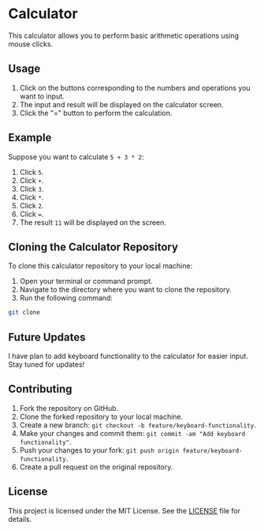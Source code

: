 # Calculator

This calculator allows you to perform basic arithmetic operations using mouse clicks.

## Usage

1. Click on the buttons corresponding to the numbers and operations you want to input.
2. The input and result will be displayed on the calculator screen.
3. Click the "=" button to perform the calculation.

## Example
Suppose you want to calculate `5 + 3 * 2`:
1. Click `5`.
2. Click `+`.
3. Click `3`.
4. Click `*`.
5. Click `2`.
6. Click `=`.
7. The result `11` will be displayed on the screen.
  ## Cloning the Calculator Repository
To clone this calculator repository to your local machine:
1. Open your terminal or command prompt.
2. Navigate to the directory where you want to clone the repository.
3. Run the following command:

```bash
git clone 
```

## Future Updates
I have plan to add keyboard functionality to the calculator for easier input. Stay tuned for updates!

## Contributing
1. Fork the repository on GitHub.
2. Clone the forked repository to your local machine.
3. Create a new branch: `git checkout -b feature/keyboard-functionality`.
4. Make your changes and commit them: `git commit -am "Add keyboard functionality"`.
5. Push your changes to your fork: `git push origin feature/keyboard-functionality`.
6. Create a pull request on the original repository.

## License
This project is licensed under the MIT License. See the [LICENSE](LICENSE) file for details.
